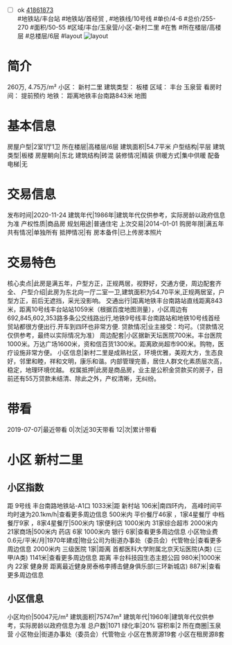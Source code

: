 - [ ] ok [41861873](https://bj.5i5j.com/ershoufang/41861873.html)  
 #地铁站/丰台站 #地铁站/首经贸 ,  #地铁线/10号线
#单价/4-6 #总价/255-270 #面积/50-55   #区域/丰台/玉泉营/小区-新村二里 #在售 #所在楼层/高楼层 #总楼层/6层 #layout 
![layout](http://image16.5i5j.com/erp/house/4186/41861873/huxing/ojcaciopf35dbbfa.jpg_P5.jpg) 
# 简介 
 260万,  4.75万/m² 
小区： 新村二里
建筑类型： 板楼
区域： 丰台 玉泉营
看房时间： 提前预约
地铁： 距离地铁丰台南路843米 地图
# 基本信息 
 房屋户型|2室1厅1卫
所在楼层|高楼层/6层
建筑面积|54.7平米
户型结构|平层
建筑类型|板楼
房屋朝向|东北
建筑结构|砖混
装修情况|精装
供暖方式|集中供暖
配备电梯|无
# 交易信息 
 发布时间|2020-11-24
建筑年代|1986年|建筑年代仅供参考，实际房龄以政府信息为准
产权性质|商品房
规划用途|普通住宅
上次交易|2014-01-01
购房年限|满五年
共有情况|单独所有
抵押情况|有
房本备件|已上传房本照片
# 交易特色 
 核心卖点|此房是满五年，户型方正，正规两居，视野好，交通方便，周边配套齐全、
户型介绍|此房为东北向一厅二室一卫,建筑面积为54.70平米,正规两居室，户型方正，前后无遮挡，采光没影响。
交通出行|距离地铁丰台南路站直线距离843米，距离10号线丰台站站1059米（根据百度地图测量），小区周边有692,845,602,353路多条公交线路出行,地铁9号线丰台南路站和地铁10号线首经贸站都很方便出行.开车到四环也非常方便.
贷款情况|业主接受：均可。（贷款情况仅供参考，最终以实际情况为准）
周边配套|小区据新天坛医院700米。丰台医院1000米。万达广场1600米，资和信百货1300米。距离欧尚超市900米。购物，医疗设施非常方便。
小区信息|新村二里是成熟社区，环境优雅，美观大方，生态良好，邻里和睦，祥和文明，康乐和谐。内部管理完善，居住人群文化素质层次高，稳定，地理环境优越。
权属抵押|此房是商品房，业主是公积金贷款买的房子，目前还有55万贷款未结清、除此之外，产权清晰，无纠纷。
# 带看 
 2019-07-07|最近带看	 0|次|近30天带看	 12|次|累计带看
# 小区 新村二里
## 小区指数 
 距 9号线 丰台南路地铁站-A1口 1033米|距 新村站 106米|南四环内， 高峰时间平均时速为20.1km/h|查看更多周边信息
500米内 平价餐厅46家 ，1家4星餐厅
中档餐厅9家 ，8家4星餐厅|500米内 1家便利店
1000米内 31家综合超市
2000米内 21家商场|500米内 药店 6家
1000米内 银行 6家|查看更多周边信息
小区物业费0.6元/平米/月|1970年建成|物业公司为街道办事处（委员会）代管物业|查看更多周边信息
2000米内 三级医院 1家|距离 首都医科大学附属北京天坛医院(A类) (三甲/A类) 1141米|查看更多周边信息
距离 丰台科技园生态主题公园 980米|1000米内 22家 健身房
距离最近健身房泰格李搏击健身俱乐部(三环新城店) 887米|查看更多周边信息
## 小区信息 
 小区均价|50047元/m²
建筑面积|75747m²
建筑年代|1960年|建筑年代仅供参考，实际房龄以政府信息为准
总户数|1071
绿化率|20%
容积率|2
所在商圈|玉泉营
小区物业|街道办事处（委员会）代管物业
小区在售房源19套
小区在租房源8套
